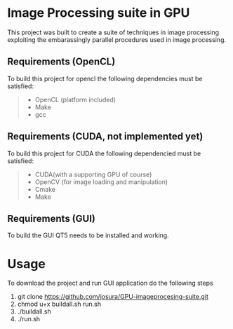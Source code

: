# Image Processing suite in GPU
This project was built to create a suite of techniques in image processing exploiting the embarassingly parallel procedures used in image processing.

## Requirements (OpenCL)
To build this project for opencl the following dependencies must be satisfied:
> - OpenCL (platform included)
> - Make
> - gcc 

## Requirements (CUDA, not implemented yet)
To build this project for CUDA the following dependencied must be satisfied:
> - CUDA(with a supporting GPU of course)
> - OpenCV (for image loading and manipulation)
> - Cmake
> - Make

## Requirements (GUI)
To build the GUI QT5 needs to be installed and working.

# Usage
To download the project and run GUI application do the following steps

1. git clone https://github.com/josura/GPU-imageprocesing-suite.git
2. chmod u+x buildall.sh run.sh
3. ./buildall.sh
4. ./run.sh

